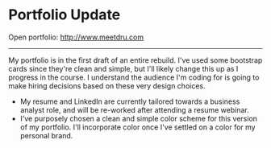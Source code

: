 # Portfolio Update


Open portfolio: http://www.meetdru.com

---

My portfolio is in the first draft of an entire rebuild. I've used some bootstrap cards since they're clean and simple, but I'll likely change this up as I progress in the course. I understand the audience I'm coding for is going to make hiring decisions based on these very design choices.
- My resume and LinkedIn are currently tailored towards a business analyst role, and will be re-worked after attending a resume webinar.
- I've purposely chosen a clean and simple color scheme for this version of my portfolio. I'll incorporate color once I've settled on a color for my personal brand.
 
